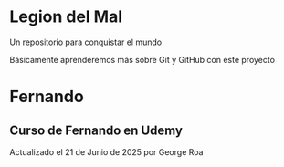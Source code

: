 # Legion del Mal
Un repositorio para conquistar el mundo

Básicamente aprenderemos más sobre Git y GitHub con este proyecto


# Fernando


## Curso de Fernando en Udemy

Actualizado el 21 de Junio de 2025 por George Roa
